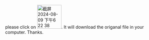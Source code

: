 
please click on <img width="78" alt="截屏2024-08-09 下午6 22 38" src="https://github.com/user-attachments/assets/46eba493-acbd-44b7-a0fc-5b778e77f983">. It will download the origanal file in your computer. Thanks.
